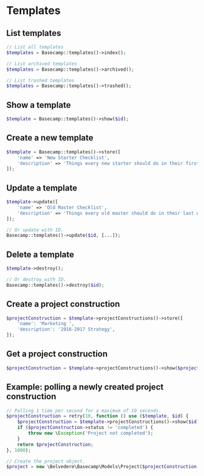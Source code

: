 # Templates

## List templates

```php
// List all templates
$templates = Basecamp::templates()->index();

// List archived templates
$templates = Basecamp::templates()->archived();

// List trashed templates
$templates = Basecamp::templates()->trashed();
```

## Show a template

```php
$template = Basecamp::templates()->show($id);
```

## Create a new template

```php
$template = Basecamp::templates()->store([
    'name' => 'New Starter Checklist',
    'description' => 'Things every new starter should do in their first week',
]);
```

## Update a template

```php
$template->update([
    'name' => 'Old Master Checklist',
    'description' => 'Things every old master should do in their last week',
]);

// Or update with ID.
Basecamp::templates()->update($id, [...]);
```

## Delete a template

```php
$template->destroy();

// Or destroy with ID.
Basecamp::templates()->destroy($id);
```

## Create a project construction

```php
$projectConstruction = $template->projectConstructions()->store([
    'name': 'Marketing ',
    'description': '2016-2017 Strategy',
]);
```

## Get a project construction

```php
$projectConstruction = $template->projectConstructions()->show($projectConstruction->id);
```

## Example: polling a newly created project construction

```php
// Polling 1 time per second for a maximum of 10 seconds.
$projectConstruction = retry(10, function () use ($template, $id) {
    $projectConstruction = $template->projectConstructions()->show($id);
    if ($projectConstruction->status != 'completed') {
        throw new \Exception('Project not completed');
    }
    return $projectConstruction;
}, 1000);

// Create the project object.
$project = new \Belvedere\Basecamp\Models\Project($projectConstruction->project);
```
